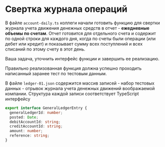 # Свертка журнала операций

В файле `account-daily.ts` коллеги начали готовить функцию для свертки журнала учета движения денежных средств в отчет - **ежедневные объемы по счетам**. Отчет готовится для отдельного счета и содержит по одной строки для каждого дня, когда по счеты были операции (или дебет или кредит) и показывает сумму всех поступлений и всех списаний по этому счету в этот день.

Ваша задача, уточнить интерфейс функции и завершить ее реализацию. 

Правильно реализованная функция должна успешно проходить написанный заранее тест по тестовым данным.

В файле `ledger-01.json` содержится массив записей - набор тестовых данных - отрывок журнала учета денежных движений воображаемой компании. Структура каждой записи соответствует TypeScript интерфейсу 

```ts
export interface GeneralLedgerEntry {
  generalLedgerId: number;
  posted: Date;
  debitAccountId: string;
  creditAccountId: string;
  amount: number;
  reference: string;
}
```

